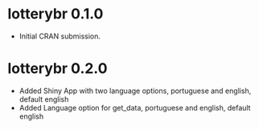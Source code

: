 # lotterybr 0.1.0

* Initial CRAN submission.

# lotterybr 0.2.0

* Added Shiny App with two language options, portuguese and english, default english
* Added Language option for get_data, portuguese and english, default english
